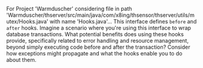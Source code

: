 For Project 'Warmduscher' considering file in path 'Warmduscher/thserver/src/main/java/com/x8ing/thsensor/thserver/utils/mutex/Hooks.java' with name 'Hooks.java'... 
This interface defines `before` and `after` hooks. Imagine a scenario where you're using this interface to wrap database transactions. What potential benefits does using these hooks provide, specifically related to error handling and resource management, beyond simply executing code before and after the transaction? Consider how exceptions might propagate and what the hooks enable you to do about them.